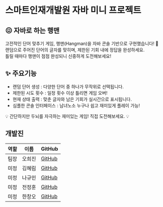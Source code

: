 # 스마트인재개발원 자바 미니 프로젝트
## 😖 자바로 하는 행맨

고전적인 단어 맞추기 게임, 행맨(Hangman)을 자바 콘솔 기반으로 구현했습니다! 🎉
<br>랜덤으로 주어진 단어의 글자를 맞히며, 제한된 기회 내에 정답을 완성하세요.
<br>틀릴 때마다 행맨이 점점 완성되니 신중하게 도전해보세요!


## ✨ 주요기능
- 랜덤 단어 생성 : 다양한 단어 중 하나가 무작위로 선택됩니다.
- 제한된 시도 횟수 : 일정 횟수 이상 틀리면 게임 오버!
- 현재 상태 출력 : 맞춘 글자와 남은 기회가 실시간으로 표시됩니다.
- 심플한 콘솔 인터페이스 : 남녀노소 누구나 쉽고 재미있게 플레이 가능!


💡 간단하지만 두뇌를 자극하는 재미있는 게임! 직접 도전해보세요. 💡


## 개발진
|역할|이름|GitHub|
|------|---|---|
|팀장|오희진| [GitHub](https://github.com/heejin-02)|
|미정|김혜림| [GitHub](https://github.com/heejin-02)|
|미정|나규민| [GitHub](https://github.com/heejin-02)|
|미정|전정훈| [GitHub](https://github.com/heejin-02)|
|미정|한창오| [GitHub](https://github.com/heejin-02)|
